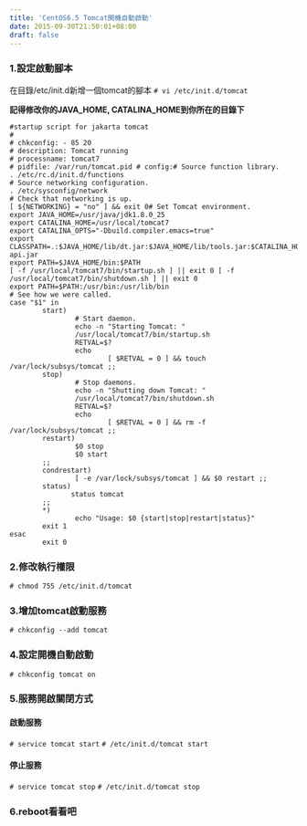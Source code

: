 ```yaml
---
title: 'CentOS6.5 Tomcat開機自動啟動'
date: 2015-09-30T21:50:01+08:00
draft: false
---
```

### 1.設定啟動腳本
在目錄/etc/init.d新增一個tomcat的腳本
`# vi /etc/init.d/tomcat`

**記得修改你的JAVA_HOME, CATALINA_HOME到你所在的目錄下**

```
#startup script for jakarta tomcat
#
# chkconfig: - 85 20
# description: Tomcat running
# processname: tomcat7
# pidfile: /var/run/tomcat.pid # config:# Source function library.
. /etc/rc.d/init.d/functions
# Source networking configuration.
. /etc/sysconfig/network
# Check that networking is up.
[ ${NETWORKING} = "no" ] && exit 0# Set Tomcat environment.
export JAVA_HOME=/usr/java/jdk1.8.0_25
export CATALINA_HOME=/usr/local/tomcat7
export CATALINA_OPTS="-Dbuild.compiler.emacs=true"
export CLASSPATH=.:$JAVA_HOME/lib/dt.jar:$JAVA_HOME/lib/tools.jar:$CATALINA_HOME/lib/servlet-api.jar
export PATH=$JAVA_HOME/bin:$PATH
[ -f /usr/local/tomcat7/bin/startup.sh ] || exit 0 [ -f /usr/local/tomcat7/bin/shutdown.sh ] || exit 0
export PATH=$PATH:/usr/bin:/usr/lib/bin
# See how we were called.
case "$1" in
        start)
                # Start daemon.
                echo -n "Starting Tomcat: "
                /usr/local/tomcat7/bin/startup.sh
                RETVAL=$?
                echo
                        [ $RETVAL = 0 ] && touch /var/lock/subsys/tomcat ;;
        stop)
                # Stop daemons.
                echo -n "Shutting down Tomcat: "
                /usr/local/tomcat7/bin/shutdown.sh
                RETVAL=$?
                echo
                        [ $RETVAL = 0 ] && rm -f /var/lock/subsys/tomcat ;;
        restart)
                $0 stop
                $0 start
        ;;
        condrestart)
                [ -e /var/lock/subsys/tomcat ] && $0 restart ;;
        status)
               status tomcat
        ;;
        *)
                echo "Usage: $0 {start|stop|restart|status}"
        exit 1
esac
        exit 0
```

### 2.修改執行權限
`# chmod 755 /etc/init.d/tomcat`

### 3.增加tomcat啟動服務
`# chkconfig --add tomcat`

### 4.設定開機自動啟動
`# chkconfig tomcat on`

### 5.服務開啟關閉方式
#### 啟動服務
`# service tomcat start`
`# /etc/init.d/tomcat start`
#### 停止服務
`# service tomcat stop`
`# /etc/init.d/tomcat stop`

### 6.reboot看看吧
